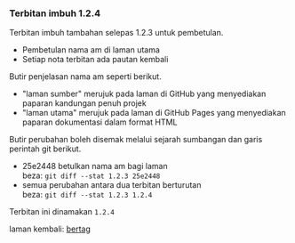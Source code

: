 ---
---

### Terbitan imbuh 1.2.4

Terbitan imbuh tambahan selepas 1.2.3 untuk pembetulan.

- Pembetulan nama am di laman utama
- Setiap nota terbitan ada pautan kembali

Butir penjelasan nama am seperti berikut.

- "laman sumber" merujuk pada laman di GitHub yang
menyediakan paparan kandungan penuh projek
- "laman utama" merujuk pada laman di GitHub Pages yang
menyediakan paparan dokumentasi dalam format HTML

Butir perubahan boleh disemak melalui sejarah sumbangan
dan garis perintah git berikut.

- 25e2448 betulkan nama am bagi laman  
beza: `git diff --stat 1.2.3 25e2448`
- semua perubahan antara dua terbitan berturutan  
beza: `git diff --stat 1.2.3 1.2.4`

Terbitan ini dinamakan `1.2.4`

laman kembali: [bertag][0]

  [0]: ../bertag.md
